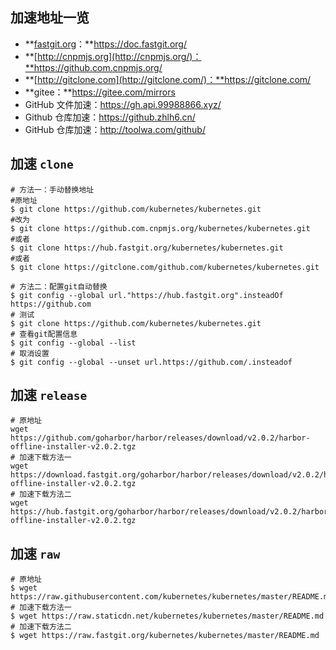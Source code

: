 ## **加速地址一览**

- **[fastgit.org](https://hub.fastgit.org/)：**https://doc.fastgit.org/
- **[http://cnpmjs.org](http://cnpmjs.org/)：**https://github.com.cnpmjs.org/
- **[http://gitclone.com](http://gitclone.com/)：**https://gitclone.com/
- **gitee：**https://gitee.com/mirrors
- GitHub 文件加速：https://gh.api.99988866.xyz/
- Github 仓库加速：https://github.zhlh6.cn/
- GitHub 仓库加速：http://toolwa.com/github/

## **加速** **`clone`**

```text
# 方法一：手动替换地址 
#原地址 
$ git clone https://github.com/kubernetes/kubernetes.git 
#改为 
$ git clone https://github.com.cnpmjs.org/kubernetes/kubernetes.git 
#或者 
$ git clone https://hub.fastgit.org/kubernetes/kubernetes.git 
#或者 
$ git clone https://gitclone.com/github.com/kubernetes/kubernetes.git 
 
# 方法二：配置git自动替换 
$ git config --global url."https://hub.fastgit.org".insteadOf https://github.com 
# 测试 
$ git clone https://github.com/kubernetes/kubernetes.git 
# 查看git配置信息 
$ git config --global --list 
# 取消设置 
$ git config --global --unset url.https://github.com/.insteadof 
```

## **加速** **`release`**

```text
# 原地址 
wget https://github.com/goharbor/harbor/releases/download/v2.0.2/harbor-offline-installer-v2.0.2.tgz 
# 加速下载方法一 
wget https://download.fastgit.org/goharbor/harbor/releases/download/v2.0.2/harbor-offline-installer-v2.0.2.tgz 
# 加速下载方法二 
wget https://hub.fastgit.org/goharbor/harbor/releases/download/v2.0.2/harbor-offline-installer-v2.0.2.tgz 
```



## **加速** **`raw`**

```text
# 原地址 
$ wget https://raw.githubusercontent.com/kubernetes/kubernetes/master/README.md 
# 加速下载方法一 
$ wget https://raw.staticdn.net/kubernetes/kubernetes/master/README.md 
# 加速下载方法二 
$ wget https://raw.fastgit.org/kubernetes/kubernetes/master/README.md
```